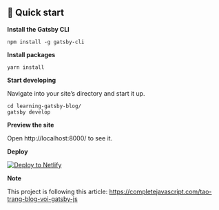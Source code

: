 ## 🚀 Quick start

**Install the Gatsby CLI**

  ```shell
  npm install -g gatsby-cli
  ```
  
**Install packages**

  ```shell
  yarn install
  ```
  
**Start developing**

  Navigate into your site’s directory and start it up.

  ```shell
  cd learning-gatsby-blog/
  gatsby develop
  ```
  
**Preview the site**

Open http://localhost:8000/ to see it.

**Deploy**

[![Deploy to Netlify](https://www.netlify.com/img/deploy/button.svg)](https://app.netlify.com/start/deploy?repository=https://github.com/mrtuanphong/learning-gatsby-blog)

**Note**

This project is following this article: https://completejavascript.com/tao-trang-blog-voi-gatsby-js
